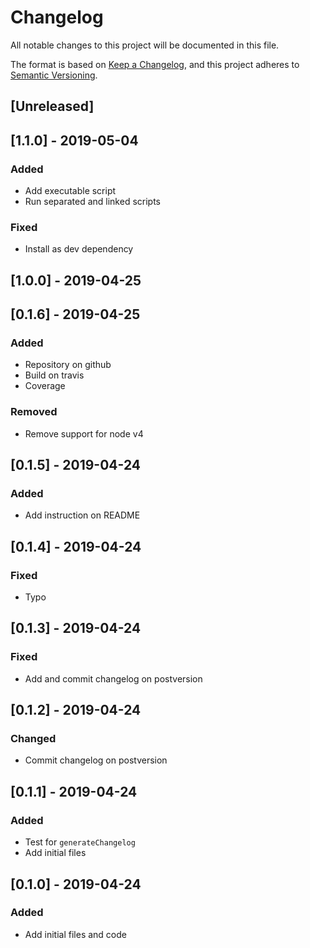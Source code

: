 # Changelog

All notable changes to this project will be documented in this file.

The format is based on [Keep a Changelog](https://keepachangelog.com/en/1.0.0/),
and this project adheres to [Semantic Versioning](https://semver.org/spec/v2.0.0.html).

## [Unreleased]

## [1.1.0] - 2019-05-04

### Added

- Add executable script
- Run separated and linked scripts

### Fixed

- Install as dev dependency

## [1.0.0] - 2019-04-25

## [0.1.6] - 2019-04-25

### Added

- Repository on github
- Build on travis
- Coverage

### Removed

- Remove support for node v4

## [0.1.5] - 2019-04-24

### Added

- Add instruction on README

## [0.1.4] - 2019-04-24

### Fixed

- Typo

## [0.1.3] - 2019-04-24

### Fixed

- Add and commit changelog on postversion

## [0.1.2] - 2019-04-24

### Changed

- Commit changelog on postversion

## [0.1.1] - 2019-04-24

### Added

- Test for `generateChangelog`
- Add initial files

## [0.1.0] - 2019-04-24

### Added

- Add initial files and code
